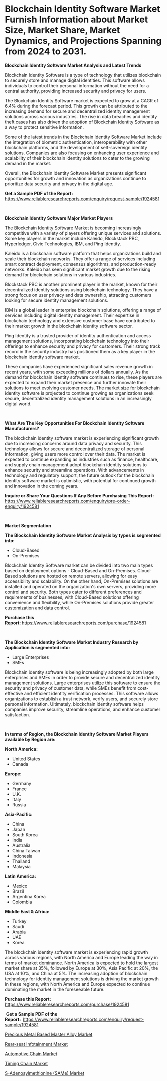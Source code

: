 <p><h1>Blockchain Identity Software Market Furnish Information about Market Size, Market Share, Market Dynamics, and Projections Spanning from 2024 to 2031.</h1></p><p><strong>Blockchain Identity Software Market Analysis and Latest Trends</strong></p>
<p><p>Blockchain Identity Software is a type of technology that utilizes blockchain to securely store and manage digital identities. This software allows individuals to control their personal information without the need for a central authority, providing increased security and privacy for users.</p><p>The Blockchain Identity Software market is expected to grow at a CAGR of 6.4% during the forecast period. This growth can be attributed to the increasing demand for secure and decentralized identity management solutions across various industries. The rise in data breaches and identity theft cases has also driven the adoption of Blockchain Identity Software as a way to protect sensitive information.</p><p>Some of the latest trends in the Blockchain Identity Software Market include the integration of biometric authentication, interoperability with other blockchain platforms, and the development of self-sovereign identity solutions. Companies are also focusing on enhancing user experience and scalability of their blockchain identity solutions to cater to the growing demand in the market.</p><p>Overall, the Blockchain Identity Software Market presents significant opportunities for growth and innovation as organizations continue to prioritize data security and privacy in the digital age.</p></p>
<p><strong>Get a Sample PDF of the Report:&nbsp;</strong> <a href="https://www.reliableresearchreports.com/enquiry/request-sample/1924581">https://www.reliableresearchreports.com/enquiry/request-sample/1924581</a></p>
<p>&nbsp;</p>
<p><strong>Blockchain Identity Software Major Market Players</strong></p>
<p><p>The Blockchain Identity Software Market is becoming increasingly competitive with a variety of players offering unique services and solutions. Some key players in the market include Kaleido, Blockstack PBC, Hyperledger, Civic Technologies, IBM, and Ping Identity.</p><p>Kaleido is a blockchain software platform that helps organizations build and scale their blockchain networks. They offer a range of services including smart contract deployment, consensus algorithms, and production-ready networks. Kaleido has seen significant market growth due to the rising demand for blockchain solutions in various industries.</p><p>Blockstack PBC is another prominent player in the market, known for their decentralized identity solutions using blockchain technology. They have a strong focus on user privacy and data ownership, attracting customers looking for secure identity management solutions.</p><p>IBM is a global leader in enterprise blockchain solutions, offering a range of services including digital identity management. Their expertise in blockchain technology and extensive customer base have contributed to their market growth in the blockchain identity software sector.</p><p>Ping Identity is a trusted provider of identity authentication and access management solutions, incorporating blockchain technology into their offerings to enhance security and privacy for customers. Their strong track record in the security industry has positioned them as a key player in the blockchain identity software market.</p><p>These companies have experienced significant sales revenue growth in recent years, with some exceeding millions of dollars annually. As the demand for blockchain identity software continues to rise, these players are expected to expand their market presence and further innovate their solutions to meet evolving customer needs. The market size for blockchain identity software is projected to continue growing as organizations seek secure, decentralized identity management solutions in an increasingly digital world.</p></p>
<p>&nbsp;</p>
<p><strong>What Are The Key Opportunities For Blockchain Identity Software Manufacturers?</strong></p>
<p><p>The blockchain identity software market is experiencing significant growth due to increasing concerns around data privacy and security. This technology allows for secure and decentralized storage of personal information, giving users more control over their data. The market is expected to continue expanding as industries such as finance, healthcare, and supply chain management adopt blockchain identity solutions to enhance security and streamline operations. With advancements in technology and regulatory support, the future outlook for the blockchain identity software market is optimistic, with potential for continued growth and innovation in the coming years.</p></p>
<p><strong>Inquire or Share Your Questions If Any Before Purchasing This Report:</strong> <a href="https://www.reliableresearchreports.com/enquiry/pre-order-enquiry/1924581">https://www.reliableresearchreports.com/enquiry/pre-order-enquiry/1924581</a></p>
<p>&nbsp;</p>
<p><strong>Market Segmentation</strong></p>
<p><strong>The Blockchain Identity Software Market Analysis by types is segmented into:</strong></p>
<p><ul><li>Cloud-Based</li><li>On-Premises</li></ul></p>
<p><p>Blockchain Identity Software market can be divided into two main types based on deployment options - Cloud-Based and On-Premises. Cloud-Based solutions are hosted on remote servers, allowing for easy accessibility and scalability. On the other hand, On-Premises solutions are installed and operated on the organization's own servers, providing more control and security. Both types cater to different preferences and requirements of businesses, with Cloud-Based solutions offering convenience and flexibility, while On-Premises solutions provide greater customization and data control.</p></p>
<p><strong>Purchase this Report:&nbsp;</strong><a href="https://www.reliableresearchreports.com/purchase/1924581">https://www.reliableresearchreports.com/purchase/1924581</a></p>
<p>&nbsp;</p>
<p><strong>The Blockchain Identity Software Market Industry Research by Application is segmented into:</strong></p>
<p><ul><li>Large Enterprises</li><li>SMEs</li></ul></p>
<p><p>Blockchain identity software is being increasingly adopted by both large enterprises and SMEs in order to provide secure and decentralized identity management solutions. Large enterprises utilize this software to ensure the security and privacy of customer data, while SMEs benefit from cost-effective and efficient identity verification processes. This software allows organizations to establish a trust network, verify users, and securely store personal information. Ultimately, blockchain identity software helps companies improve security, streamline operations, and enhance customer satisfaction.</p></p>
<p>&nbsp;</p>
<p><strong>In terms of Region, the Blockchain Identity Software Market Players available by Region are:</strong></p>
<p>
    <p> <strong> North America: </strong>
        <ul>
            <li>United States</li>
            <li>Canada</li>
        </ul>
        </p> 
    <p> <strong> Europe: </strong>
        <ul>
            <li>Germany</li>
            <li>France</li>
            <li>U.K.</li>
            <li>Italy</li>
            <li>Russia</li>
        </ul>
        </p> 
    <p> <strong> Asia-Pacific: </strong>
        <ul>
            <li>China</li>
            <li>Japan</li>
            <li>South Korea</li>
            <li>India</li>
            <li>Australia</li>
            <li>China Taiwan</li>
            <li>Indonesia</li>
            <li>Thailand</li>
            <li>Malaysia</li>
        </ul>
        </p> 
    <p> <strong> Latin America: </strong>
        <ul>
            <li>Mexico</li>
            <li>Brazil</li>
            <li>Argentina Korea</li>
            <li>Colombia</li>
        </ul>
        </p> 
    <p> <strong> Middle East & Africa: </strong>
        <ul>
            <li>Turkey</li>
            <li>Saudi</li>
            <li>Arabia</li>
            <li>UAE</li>
            <li>Korea</li>
        </ul>
    </p>
    </p>
<p><p>The blockchain identity software market is experiencing rapid growth across various regions, with North America and Europe leading the way in terms of market dominance. North America is expected to hold the largest market share at 35%, followed by Europe at 30%, Asia Pacific at 20%, the USA at 10%, and China at 5%. The increasing adoption of blockchain technology for identity management solutions is driving the market growth in these regions, with North America and Europe expected to continue dominating the market in the foreseeable future.</p></p>
<p><strong>Purchase this Report: </strong><a href="https://www.reliableresearchreports.com/purchase/1924581">https://www.reliableresearchreports.com/purchase/1924581</a></p>
<p>&nbsp;<strong>Get a Sample PDF of the Report:&nbsp;&nbsp;</strong><a href="https://www.reliableresearchreports.com/enquiry/request-sample/1924581">https://www.reliableresearchreports.com/enquiry/request-sample/1924581</a></p>
<p><strong></strong></p>
<p><p><a href="https://simplistic-meeting-7ee.notion.site/Precious-Metal-Based-Master-Alloy-Market-Size-2024-2031-Global-Industrial-Analysis-Key-Geographic-693837a057944605991656ed268b96a4">Precious Metal Based Master Alloy Market</a></p><p><a href="https://github.com/globismark/Market-Research-Report-List-2/blob/main/rear-seat-infotainment-market.md">Rear-seat Infotainment Market</a></p><p><a href="https://view.publitas.com/reportprime-1/automotive-chain-market-with-the-goal-of-estimating-the-market-size-and-future-growth-potential-of-various-market-segments-based-on-component-applications-end-user-and-region/">Automotive Chain Market</a></p><p><a href="https://view.publitas.com/reportprime-1/timing-chain-market-dynamics-2024-2031-also-about-its-market-trends-projections-and-opportunities/">Timing Chain Market</a></p><p><a href="https://github.com/bobicer/Market-Research-Report-List-2/blob/main/s-adenosylmethionine-same-market.md">S-Adenosylmethionine (SAMe) Market</a></p></p>